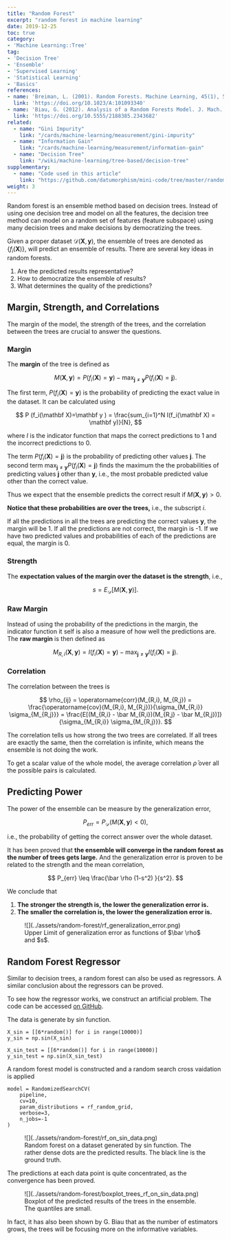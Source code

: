 ```yaml
---
title: "Random Forest"
excerpt: "random forest in machine learning"
date: 2019-12-25
toc: true
category:
- 'Machine Learning::Tree'
tag:
- 'Decision Tree'
- 'Ensemble'
- 'Supervised Learning'
- 'Statistical Learning'
- 'Basics'
references:
- name: 'Breiman, L. (2001). Random Forests. Machine Learning, 45(1), 5–32.'
  link: 'https://doi.org/10.1023/A:101093340'
- name: 'Biau, G. (2012). Analysis of a Random Forests Model. J. Mach. Learn. Res., 13, 1063–1095.'
  link: 'https://doi.org/10.5555/2188385.2343682'
related:
  - name: "Gini Impurity"
    link: "/cards/machine-learning/measurement/gini-impurity"
  - name: "Information Gain"
    link: "/cards/machine-learning/measurement/information-gain"
  - name: "Decision Tree"
    link: "/wiki/machine-learning/tree-based/decision-tree"
supplementary:
  - name: "Code used in this article"
    link: "https://github.com/datumorphism/mini-code/tree/master/random_forest"
weight: 3
---
```


Random forest is an ensemble method based on decision trees. Instead of using one decision tree and model on all the features, the decision tree method can model on a random set of features (feature subspace) using many decision trees and make decisions by democratizing the trees.

Given a proper dataset $\mathscr D(\mathbf X, \mathbf y)$, the ensemble of trees are denoted as $\{f_i(\mathbf X)\}$, will predict an ensemble of results. There are several key ideas in random forests.

1. Are the predicted results representative?
2. How to democratize the ensemble of results?
3. What determines the quality of the predictions?


## Margin, Strength, and Correlations

The margin of the model, the strength of the trees, and the correlation between the trees are crucial to answer the questions.

### Margin

The **margin** of the tree is defined as

$$
M(\mathbf X, \mathbf y) = P (f_i(\mathbf X)=\mathbf y ) - \operatorname{max}_{\mathbf j\neq \mathbf y} P ( f_i(\mathbf X) = \mathbf j ).
$$

The first term, $P (f_i(\mathbf X)=\mathbf y )$ is the probability of predicting the exact value in the dataset. It can be calculated using

$$
P (f_i(\mathbf X)=\mathbf y ) = \frac{sum_{i=1}^N I(f_i(\mathbf X) = \mathbf y)}{N},
$$

where $I$ is the indicator function that maps the correct predictions to 1 and the incorrect predictions to 0.

The term $P ( f_i(\mathbf X) = \mathbf j )$ is the probability of predicting other values $\mathbf j$. The second term $\operatorname{max}_{\mathbf j\neq \mathbf y} P ( f_i(\mathbf X) = \mathbf j )$ finds the maximum the the probabilities of predicting values $\mathbf j$ other than $\mathbf y$, i.e., the most probable predicted value other than the correct value.

Thus we expect that the ensemble predicts the correct result if $M(\mathbf X, \mathbf y)>0$.

**Notice that these probabilities are over the trees,** i.e., the subscript $i$.

If all the predictions in all the trees are predicting the correct values $\mathbf y$, the margin will be 1. If all the predictions are not correct, the margin is -1. If we have two predicted values and probabilities of each of the predictions are equal, the margin is 0.

### Strength

The **expectation values of the margin over the dataset is the strength**, i.e.,

$$
s = E_{\mathscr D}[M(\mathbf X, \mathbf y)].
$$

### Raw Margin

Instead of using the probability of the predictions in the margin, the indicator function it self is also a measure of how well the predictions are. The **raw margin** is then defined as

$$
M_{R,i}(\mathbf X, \mathbf y) = I (f_i(\mathbf X)=\mathbf y ) - \operatorname{max}_{\mathbf j\neq \mathbf y} I ( f_i(\mathbf X) = \mathbf j ).
$$


### Correlation

The correlation between the trees is

$$
\rho_{ij} = \operatorname{corr}(M_{R,i}, M_{R,j}) = \frac{\operatorname{cov}(M_{R,i}, M_{R,j})}{\sigma_{M_{R,i}} \sigma_{M_{R,j}}}  = \frac{E[(M_{R,i} - \bar M_{R,i})(M_{R,j} - \bar M_{R,j})]}{\sigma_{M_{R,i}} \sigma_{M_{R,j}}}.
$$

The correlation tells us how strong the two trees are correlated. If all trees are exactly the same, then the correlation is infinite, which means the ensemble is not doing the work.

To get a scalar value of the whole model, the average correlation $\bar \rho$ over all the possible pairs is calculated.


## Predicting Power

The power of the ensemble can be measure by the generalization error,

$$
P_{err} = P_{\mathscr D}(M(\mathbf X, \mathbf y)< 0),
$$

i.e., the probability of getting the correct answer over the whole dataset.

It has been proved that **the ensemble will converge in the random forest as the number of trees gets large.** And the generalization error is proven to be related to the strength and the mean correlation,

$$
P_{err} \leq \frac{\bar \rho (1-s^2) }{s^2}.
$$

We conclude that

1. **The stronger the strength is, the lower the generalization error is.**
2. **The smaller the correlation is, the lower the generalization error is.**


<figure markdown="1">
![](../assets/random-forest/rf_generalization_error.png)
<figcaption markdown="1">
Upper Limit of generalization error as functions of $\bar \rho$ and $s$.
</figcaption>
</figure>




## Random Forest Regressor

Similar to decision trees, a random forest can also be used as regressors. A similar conclusion about the regressors can be proved.

To see how the regressor works, we construct an artificial problem. The code can be accessed [on GitHub](https://github.com/datumorphism/mini-code/blob/master/random_forest/random_forest_benchmark.ipynb).

The data is generate by sin function.

```
X_sin = [[6*random()] for i in range(10000)]
y_sin = np.sin(X_sin)

X_sin_test = [[6*random()] for i in range(10000)]
y_sin_test = np.sin(X_sin_test)
```

A random forest model is constructed and a random search cross vaidation is applied

```
model = RandomizedSearchCV(
    pipeline,
    cv=10,
    param_distributions = rf_random_grid,
    verbose=3,
    n_jobs=-1
)
```



<figure markdown="1">
![](../assets/random-forest/rf_on_sin_data.png)
<figcaption markdown="1">
Random forest on a dataset generated by sin function. The rather dense dots are the predicted results. The black line is the ground truth.
</figcaption>
</figure>

The predictions at each data point is quite concentrated, as the convergence has been proved.

<figure markdown="1">
![](../assets/random-forest/boxplot_trees_rf_on_sin_data.png)
<figcaption markdown="1">
Boxplot of the predicted results of the trees in the ensemble. The quantiles are small.
</figcaption>
</figure>

In fact, it has also been shown by G. Biau that as the number of estimators grows, the trees will be focusing more on the informative variables.